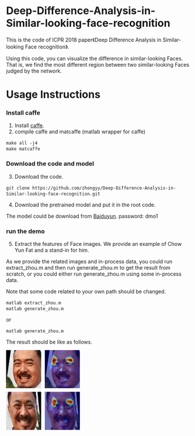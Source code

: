 # Deep-Difference-Analysis-in-Similar-looking-face-recognition
This is the code of ICPR 2018 paper《Deep Difference Analysis in Similar-looking Face recognition》.

Using this code, you can visualize the difference in similar-looking Faces. 
That is, we find the most different region between two similar-looking Faces judged by the network.   

# Usage Instructions
### Install caffe
1. Install [caffe](https://github.com/BVLC/caffe).
2. compile caffe and matcaffe (matlab wrapper for caffe)
```
make all -j4
make matcaffe
```
### Download the code and model
3. Download the code. 
```
git clone https://github.com/zhongyy/Deep-Difference-Analysis-in-Similar-looking-face-recognition.git
```
4. Download the pretrained model and put it in the root code. 

The model could be download from [Baiduyun](https://pan.baidu.com/s/19FHYCmDCAKjgNmJVMOvJgA). password: dmo1 

### run the demo
5. Extract the features of Face images. We provide an example of Chow Yun Fat and a stand-in for him.

As we provide the related images and in-process data, you could run extract_zhou.m and then run generate_zhou.m to get the result from scratch, or you could either run generate_zhou.m using some in-process data. 

Note that some code related to your own path should be changed. 
```
matlab extract_zhou.m
matlab generate_zhou.m
```
or
```
matlab generate_zhou.m
```
The result should be like as follows.

![Image of zhou](https://github.com/zhongyy/Deep-Difference-Analysis-in-Similar-looking-face-recognition/blob/master/zhou.jpg)
